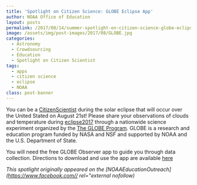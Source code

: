 ```yaml
---
title: 'Spotlight on Citizen Science: GLOBE Eclipse App'
author: NOAA Office of Education
layout: posts
permalink: /2017/08/14/summer-spotlight-on-citizen-science-globe-eclipse-app/
image: /assets/img/post-images/2017/08/GLOBE.jpg
categories:
  - Astronomy
  - Crowdsourcing
  - Education
  - Spotlight on Citizen Scientist
tags:
  - apps
  - citizen science
  - eclipse
  - NOAA
class: post-banner
---
```


You can be a [CitizenScientist](https://www.facebook.com/hashtag/citizenscientist?source=feed_text&story_id=899404493548698) during the solar eclipse that will occur over the United Stated on August 21st! Please share your observations of clouds and temperature during [eclipse2017](https://www.facebook.com/hashtag/eclipse2017?source=feed_text&story_id=899404493548698) through a nationwide science experiment organized by the [The GLOBE Program](https://www.facebook.com/TheGLOBEProgram/?fref=mentions). GLOBE is a research and education program funded by NASA and NSF and supported by NOAA and the U.S. Department of State.
  
You will need the free GLOBE Observer app to guide you through data collection. Directions to download and use the app are available [here](https://observer.globe.gov/eclipse2017)


 _This spotlight originally appeared on the [NOAAEducationOutreach](https://www.facebook.com// rel="external nofollow)_
